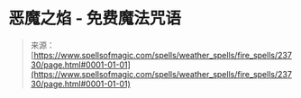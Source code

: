 <!--yml

category: 未分类

date: 2024-06-12 19:09:02

-->

# 恶魔之焰 - 免费魔法咒语

> 来源：[https://www.spellsofmagic.com/spells/weather_spells/fire_spells/23730/page.html#0001-01-01](https://www.spellsofmagic.com/spells/weather_spells/fire_spells/23730/page.html#0001-01-01)

